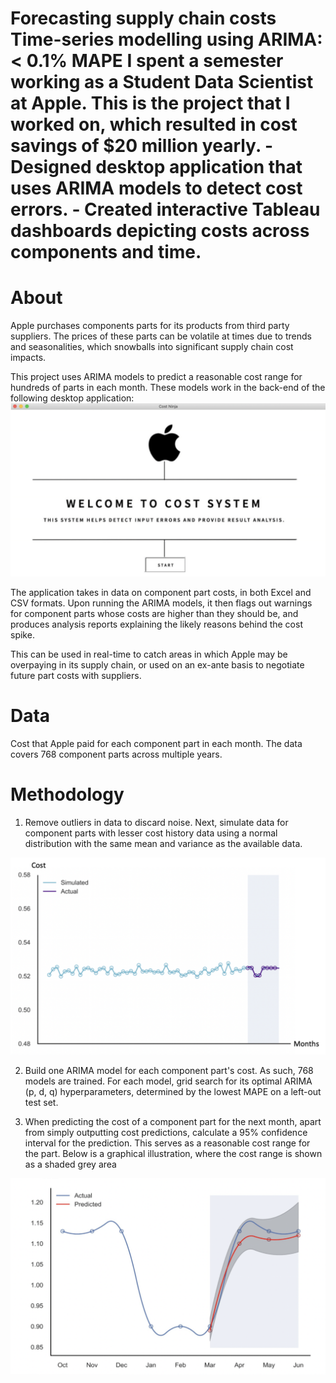 <h1> Forecasting supply chain costs<br>Time-series modelling using ARIMA: < 0.1% MAPE
I spent a semester working as a Student Data Scientist at Apple. This is the project that I worked on, which resulted in cost savings of $20 million yearly.
- Designed desktop application that uses ARIMA models to detect cost errors.
- Created interactive Tableau dashboards depicting costs across components and time.
 
# About
Apple purchases components parts for its products from third party suppliers. The prices of these parts can be volatile at times due to trends and seasonalities, which snowballs into significant supply chain cost impacts.

This project uses ARIMA models to predict a reasonable cost range for hundreds of parts in each month. These models work in the back-end of the following desktop application:
<img src="readme_images/desktop_application.png" width="650">

The application takes in data on component part costs, in both Excel and CSV formats. Upon running the ARIMA models, it then flags out warnings for component parts whose costs are higher than they should be, and produces analysis reports explaining the likely reasons behind the cost spike.

This can be used in real-time to catch areas in which Apple may be overpaying in its supply chain, or used on an ex-ante basis to negotiate future part costs with suppliers.


# Data
Cost that Apple paid for each component part in each month. The data covers 768 component parts across multiple years.


# Methodology
1. Remove outliers in data to discard noise. Next, simulate data for component parts with lesser cost history data using a normal distribution with the same mean and variance as the available data.
<img src="readme_images/data_simulation.png" width="650">

2. Build one ARIMA model for each component part's cost. As such, 768 models are trained. For each model, grid search for its optimal ARIMA (p, d, q) hyperparameters, determined by the lowest MAPE on a left-out test set.

3. When predicting the cost of a component part for the next month, apart from simply outputting cost predictions, calculate a 95% confidence interval for the prediction. This serves as a reasonable cost range for the part. Below is a graphical illustration, where the cost range is shown as a shaded grey area
<img src="readme_images/prediction.png" width="650">




